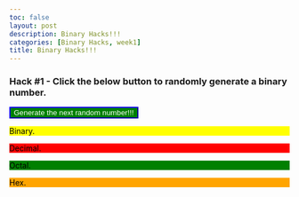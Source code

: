 ```yaml
---
toc: false
layout: post
description: Binary Hacks!!!
categories: [Binary Hacks, week1]
title: Binary Hacks!!!
---
```

### Hack #1 - Click the below button to randomly generate a binary number.

<button name="button" onclick="getRandomBinary()" style="background-color:green; border-color:blue; color:white">Generate the next random number!!!</button>
<br/>

<p id="randomBinary" style="background-color:yellow; color:black">Binary.</p>
<p id="randomDecimal" style="background-color:red; color:black">Decimal.</p>
<p id="randomOctal" style="background-color:green; color:black">Octal.</p>
<p id="randomHex" style="background-color:orange; color:black">Hex.</p>

<script>
// this function is called upon button click
function getRandomBinary() {
	var time = new Date().getMilliseconds(); //get current time
	var random = time % 100; // get the value < 100

    document.getElementById("randomBinary").innerHTML = "Binary: " + random.toString(2); 
    document.getElementById("randomDecimal").innerHTML = "Decimal: " + random.toString(10); 
    document.getElementById("randomOctal").innerHTML = "Octal: " + random.toString(8); 
    document.getElementById("randomHex").innerHTML = "Hexadecimal: " + random.toString(16);
}
</script>


